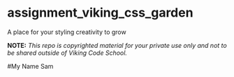 assignment_viking_css_garden
============================

A place for your styling creativity to grow


**NOTE:** *This repo is copyrighted material for your private use only and not to be shared outside of Viking Code School.*


#My Name
Sam